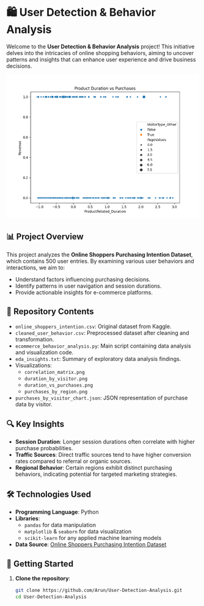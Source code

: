 # 🛍️ User Detection & Behavior Analysis

Welcome to the **User Detection & Behavior Analysis** project! This initiative delves into the intricacies of online shopping behaviors, aiming to uncover patterns and insights that can enhance user experience and drive business decisions.

![Duration vs Purchases](duration_vs_purchases.png)

## 📊 Project Overview

This project analyzes the **Online Shoppers Purchasing Intention Dataset**, which contains 500 user entries. By examining various user behaviors and interactions, we aim to:

- Understand factors influencing purchasing decisions.
- Identify patterns in user navigation and session durations.
- Provide actionable insights for e-commerce platforms.

## 📁 Repository Contents

- `online_shoppers_intention.csv`: Original dataset from Kaggle.
- `cleaned_user_behavior.csv`: Preprocessed dataset after cleaning and transformation.
- `ecommerce_behavior_analysis.py`: Main script containing data analysis and visualization code.
- `eda_insights.txt`: Summary of exploratory data analysis findings.
- Visualizations:
  - `correlation_matrix.png`
  - `duration_by_visitor.png`
  - `duration_vs_purchases.png`
  - `purchases_by_region.png`
- `purchases_by_visitor_chart.json`: JSON representation of purchase data by visitor.

## 🔍 Key Insights

- **Session Duration**: Longer session durations often correlate with higher purchase probabilities.
- **Traffic Sources**: Direct traffic sources tend to have higher conversion rates compared to referral or organic sources.
- **Regional Behavior**: Certain regions exhibit distinct purchasing behaviors, indicating potential for targeted marketing strategies.

## 🛠️ Technologies Used

- **Programming Language**: Python
- **Libraries**:
  - `pandas` for data manipulation
  - `matplotlib` & `seaborn` for data visualization
  - `scikit-learn` for any applied machine learning models
- **Data Source**: [Online Shoppers Purchasing Intention Dataset](https://www.kaggle.com/datasets)

## 🚀 Getting Started

1. **Clone the repository**:
   ```bash
   git clone https://github.com/Arun/User-Detection-Analysis.git
   cd User-Detection-Analysis
